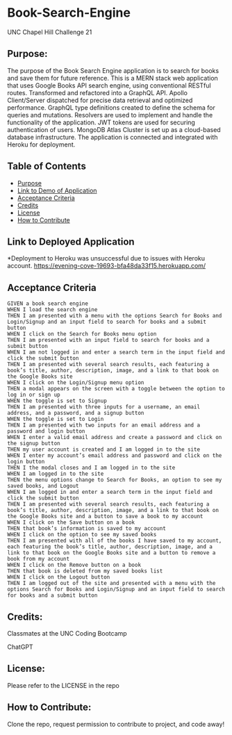 # Book-Search-Engine
UNC Chapel Hill Challenge 21

## Purpose:
The purpose of the Book Search Engine application is to search for books and save them for future reference. This is a MERN stack web application that uses Google Books API search engine, using conventional RESTful routes. Transformed and refactored into a GraphQL API. Apollo Client/Server dispatched for precise data retrieval and optimized performance. GraphQL type definitions created to define the schema for queries and mutations. Resolvers are used to implement and handle the functionality of the application. JWT tokens are used for securing authentication of users. MongoDB Atlas Cluster is set up as a cloud-based database infrastructure. The application is connected and integrated with Heroku for deployment.

## Table of Contents
- [Purpose](#purpose)
- [Link to Demo of Application](#link-to-demo-of-application)
- [Acceptance Criteria](#acceptance-criteria)
- [Credits](#credits)
- [License](#license)
- [How to Contribute](#how-to-contribute)

## Link to Deployed Application
*Deployment to Heroku was unsuccessful due to issues with Heroku account.
https://evening-cove-19693-bfa48da33f15.herokuapp.com/

## Acceptance Criteria
```
GIVEN a book search engine
WHEN I load the search engine
THEN I am presented with a menu with the options Search for Books and Login/Signup and an input field to search for books and a submit button
WHEN I click on the Search for Books menu option
THEN I am presented with an input field to search for books and a submit button
WHEN I am not logged in and enter a search term in the input field and click the submit button
THEN I am presented with several search results, each featuring a book’s title, author, description, image, and a link to that book on the Google Books site
WHEN I click on the Login/Signup menu option
THEN a modal appears on the screen with a toggle between the option to log in or sign up
WHEN the toggle is set to Signup
THEN I am presented with three inputs for a username, an email address, and a password, and a signup button
WHEN the toggle is set to Login
THEN I am presented with two inputs for an email address and a password and login button
WHEN I enter a valid email address and create a password and click on the signup button
THEN my user account is created and I am logged in to the site
WHEN I enter my account’s email address and password and click on the login button
THEN I the modal closes and I am logged in to the site
WHEN I am logged in to the site
THEN the menu options change to Search for Books, an option to see my saved books, and Logout
WHEN I am logged in and enter a search term in the input field and click the submit button
THEN I am presented with several search results, each featuring a book’s title, author, description, image, and a link to that book on the Google Books site and a button to save a book to my account
WHEN I click on the Save button on a book
THEN that book’s information is saved to my account
WHEN I click on the option to see my saved books
THEN I am presented with all of the books I have saved to my account, each featuring the book’s title, author, description, image, and a link to that book on the Google Books site and a button to remove a book from my account
WHEN I click on the Remove button on a book
THEN that book is deleted from my saved books list
WHEN I click on the Logout button
THEN I am logged out of the site and presented with a menu with the options Search for Books and Login/Signup and an input field to search for books and a submit button  
```

## Credits:
Classmates at the UNC Coding Bootcamp

ChatGPT

## License: 
Please refer to the LICENSE in the repo

## How to Contribute:
Clone the repo, request permission to contribute to project, and code away!
